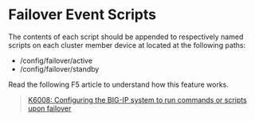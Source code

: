 # Failover Event Scripts
The contents of each script should be appended to respectively named scripts on each cluster member device at located at the following paths:
 - /config/failover/active 
 - /config/failover/standby

Read the following F5 article to understand how this feature works. 
> [K6008: Configuring the BIG-IP system to run commands or scripts upon failover](https://support.f5.com/csp/article/K6008)
